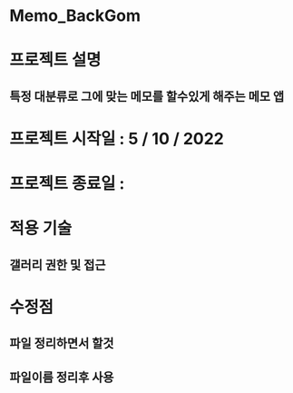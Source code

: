 # Memo_BackGom

# 프로젝트 설명
## 특정 대분류로 그에 맞는 메모를 할수있게 해주는 메모 앱

# 프로젝트 시작일 : 5 / 10 / 2022

# 프로젝트 종료일 : 

# 적용 기술
## 갤러리 권한 및 접근

# 수정점
## 파일 정리하면서 할것
## 파일이름 정리후 사용
